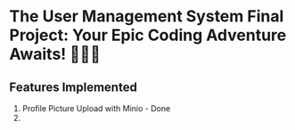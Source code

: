 

# The User Management System Final Project: Your Epic Coding Adventure Awaits! 🎉✨🔥

## Features Implemented

1. Profile Picture Upload with Minio - Done
2. 
